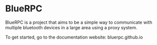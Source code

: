 # BlueRPC

BlueRPC is a project that aims to be a simple way to communicate with multiple bluetooth devices in a large area using a proxy system.

To get started, go to the documentation website: bluerpc.github.io
